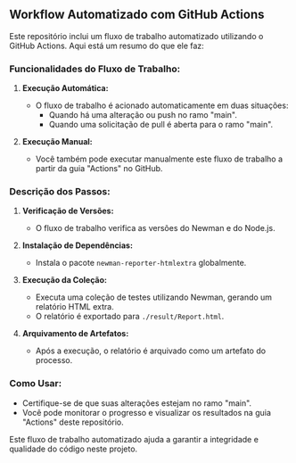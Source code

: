 ## Workflow Automatizado com GitHub Actions

Este repositório inclui um fluxo de trabalho automatizado utilizando o GitHub Actions. Aqui está um resumo do que ele faz:

### Funcionalidades do Fluxo de Trabalho:

1. **Execução Automática:**
   - O fluxo de trabalho é acionado automaticamente em duas situações:
     - Quando há uma alteração ou push no ramo "main".
     - Quando uma solicitação de pull é aberta para o ramo "main".

2. **Execução Manual:**
   - Você também pode executar manualmente este fluxo de trabalho a partir da guia "Actions" no GitHub.

### Descrição dos Passos:

1. **Verificação de Versões:**
   - O fluxo de trabalho verifica as versões do Newman e do Node.js.

2. **Instalação de Dependências:**
   - Instala o pacote `newman-reporter-htmlextra` globalmente.

3. **Execução da Coleção:**
   - Executa uma coleção de testes utilizando Newman, gerando um relatório HTML extra.
   - O relatório é exportado para `./result/Report.html`.

4. **Arquivamento de Artefatos:**
   - Após a execução, o relatório é arquivado como um artefato do processo.

### Como Usar:

- Certifique-se de que suas alterações estejam no ramo "main".
- Você pode monitorar o progresso e visualizar os resultados na guia "Actions" deste repositório.

Este fluxo de trabalho automatizado ajuda a garantir a integridade e qualidade do código neste projeto.
